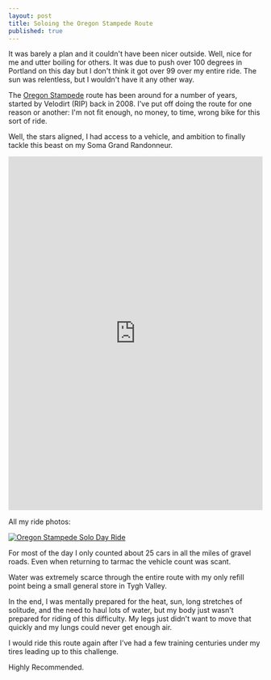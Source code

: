 ```yaml
---
layout: post
title: Soloing the Oregon Stampede Route
published: true
---
```


It was barely a plan and it couldn't have been nicer outside. Well, nice for me and utter boiling for others. It was due to push over 100 degrees in Portland on this day but I don't think it got over 99 over my entire ride. The sun was relentless, but I wouldn't have it any other way. 

The [Oregon Stampede](https://ridewithgps.com/ambassador_routes/24-the-oregon-stampede-ob-edition) route has been around for a number of years, started by Velodirt (RIP) back in 2008. I've put off doing the route for one reason or another: I'm not fit enough, no money, to time, wrong bike for this sort of ride. 

Well, the stars aligned, I had access to a vehicle, and ambition to finally tackle this beast on my Soma Grand Randonneur. 

<iframe src='https://rwgps-embeds.com/embeds?type=trip&id=15588263&sampleGraph=true' style='width: 1px; min-width: 100%; height: 700px; border: none;' scrolling='no'></iframe>

All my ride photos:
<div class="flickrwrap">
<a data-flickr-embed="true"  href="https://www.flickr.com/photos/tomascosauce/albums/72157685793733015" title="Oregon Stampede Solo Day Ride"><img src="https://farm5.staticflickr.com/4060/35643578426_6008c4e5fd_h.jpg" alt="Oregon Stampede Solo Day Ride"></a><script async src="//embedr.flickr.com/assets/client-code.js" charset="utf-8"></script>
</div>

For most of the day I only counted about 25 cars in all the miles of gravel roads. Even when returning to tarmac the vehicle count was scant. 

Water was extremely scarce through the entire route with my only refill point being a small general store in Tygh Valley.

In the end, I was mentally prepared for the heat, sun, long stretches of solitude, and the need to haul lots of water, but my body just wasn't prepared for riding of this difficulty. My legs just didn't want to move that quickly and my lungs could never get enough air. 

I would ride this route again after I've had a few training centuries under my tires leading up to this challenge. 

Highly Recommended. 
